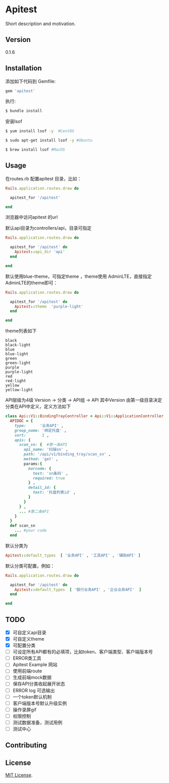 # Apitest
Short description and motivation.

## Version 
0.1.6

## Installation
添加如下代码到 Gemfile:

```ruby
gem 'apitest'
```

执行:
```bash
$ bundle install
```

安装lsof


```bash
$ yum install lsof -y  #CentOS
```

```bash
$ sudo apt-get install lsof -y #Ubuntu
```

```bash
$ brew install lsof #MacOS
```

## Usage

在routes.rb 配置apitest 目录，比如：

```ruby
Rails.application.routes.draw do

  apitest_for '/apitest'

end
```

浏览器中访问apitest 的url

默认api目录为controllers/api，目录可指定

```ruby
Rails.application.routes.draw do

  apitest_for '/apitest' do 
    Apitest::api_dir 'api'
  end 

end
```

默认使用blue-theme，可指定theme ，theme使用 AdminLTE，直接指定AdminLTE的theme即可：

``` ruby
Rails.application.routes.draw do

  apitest_for '/apitest' do 
    Apitest::theme  'purple-light'
  end

end
```
theme列表如下
```
black
black-light
blue
blue-light
green
green-light
purple
purple-light
red
red-light
yellow
yellow-light
```

API层级为4级
Version -> 分类 -> API组 -> API
其中Version 由第一级目录决定
分类在API中定义，定义方法如下

```ruby
class Api::V1::BindingTrayController < Api::V1::ApplicationController
  APIDOC = {
    type:      '业务API' ,
    group_name: '绑定托盘' ,
    sort:       2 ,
    apis: {
      scan_sn: {  #第一条API
        api_name: '扫描sn' ,
        path: '/api/v1/binding_tray/scan_sn' ,
        method: 'get' ,
        params:{
          barcode: {
            text: 'sn条码' ,
            required: true 
          } , 
          detail_id: {
            text: '托盘列表id' ,
          }
        }
      } ,
      ... #第二条API
    }
  }
  def scan_sn
    ... #your code
  end
```

默认分类为
```ruby
Apitest::default_types  [ '业务API' , '工具API' , '辅助API' ]
```
默认分类可配置，例如：

```ruby
Rails.application.routes.draw do

  apitest_for '/apitest' do 
    Apitest::default_types  [ '银行业务API' , '企业业务API'  ]
  end

end
```



## TODO
- [x] 可自定义api目录
- [x] 可自定义theme
- [x] 可配置分类
- [ ] 可设定所有API都有的必填项，比如token、客户端类型、客户端版本号
- [ ] ERROR类工具
- [ ] Apitest Example 网站
- [ ] 使用前端route
- [ ] 生成前端mock数据
- [ ] 保存API分类收起展开状态
- [ ] ERROR log 可选输出
- [ ] 一个token默认机制
- [ ] 客户端版本号默认升级实例
- [ ] 操作录屏gif
- [ ] 权限控制
- [ ] 测试数据准备，测试用例
- [ ] 测试中心

## Contributing


## License
[MIT License](http://opensource.org/licenses/MIT).